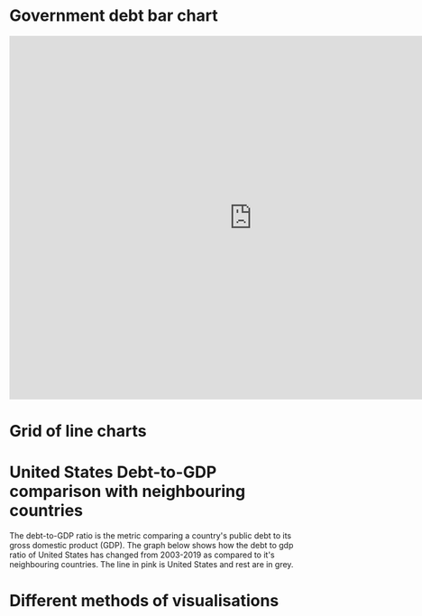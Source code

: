 # Government debt bar chart

<iframe src="https://data.oecd.org/chart/6Sm1" width="860" height="645" style="border: 0" mozallowfullscreen="true" webkitallowfullscreen="true" allowfullscreen="true"><a href="https://data.oecd.org/chart/6Sm1" target="_blank">OECD Chart: General government debt, Total, % of GDP, Annual, 2021</a></iframe>

# Grid of line charts

<div class="flourish-embed flourish-chart" data-src="visualisation/11735451"><script src="https://public.flourish.studio/resources/embed.js"></script></div>

# United States Debt-to-GDP comparison with neighbouring countries

The debt-to-GDP ratio is the metric comparing a country's public debt to its gross domestic product (GDP). The graph below shows how the debt to gdp ratio of United States has changed from 2003-2019 as compared to it's neighbouring countries. The line in pink is United States and rest are in grey. 

<div class="flourish-embed flourish-chart" data-src="visualisation/11736181"><script src="https://public.flourish.studio/resources/embed.js"></script></div>

# Different methods of visualisations 
